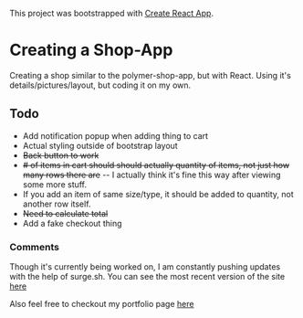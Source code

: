This project was bootstrapped with [Create React App](https://github.com/facebookincubator/create-react-app).

# Creating a Shop-App
Creating a shop similar to the polymer-shop-app, but with React. Using it's details/pictures/layout, but coding it on my own.

## Todo
- Add notification popup when adding thing to cart
- Actual styling outside of bootstrap layout
- ~~Back button to work~~
- ~~# of items in cart should should actually quantity of items, not just how many rows there are~~
-- I actually think it's fine this way after viewing some more stuff.
- If you add an item of same size/type, it should be added to quantity, not another row itself.
- ~~Need to calculate total~~
- Add a fake checkout thing

### Comments
Though it's currently being worked on, I am constantly pushing updates with the help of surge.sh. You can see the most recent version of the site [here](http://blaynestoretest.surge.sh/)

Also feel free to checkout my portfolio page [here](http://blaynemarjama.surge.sh/)
